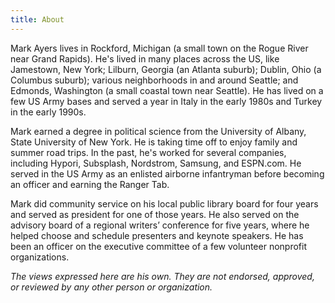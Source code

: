 ```yaml
---
title: About
---
```


Mark Ayers lives in Rockford, Michigan (a small town on the Rogue River near Grand Rapids). He's lived in many places across the US, like Jamestown, New York; Lilburn, Georgia (an Atlanta suburb); Dublin, Ohio (a Columbus suburb); various neighborhoods in and around Seattle; and Edmonds, Washington (a small coastal town near Seattle). He has lived on a few US Army bases and served a year in Italy in the early 1980s and Turkey in the early 1990s.

Mark earned a degree in political science from the University of Albany, State University of New York. He is taking time off to enjoy family and summer road trips. In the past, he's worked for several companies, including Hypori, Subsplash, Nordstrom, Samsung, and ESPN.com. He served in the US Army as an enlisted airborne infantryman before becoming an officer and earning the Ranger Tab.

Mark did community service on his local public library board for four years and served as president for one of those years. He also served on the advisory board of a regional writers’ conference for five years, where he helped choose and schedule presenters and keynote speakers. He has been an officer on the executive committee of a few volunteer nonprofit organizations.

_The views expressed here are his own. They are not endorsed, approved, or reviewed by any other person or organization._
